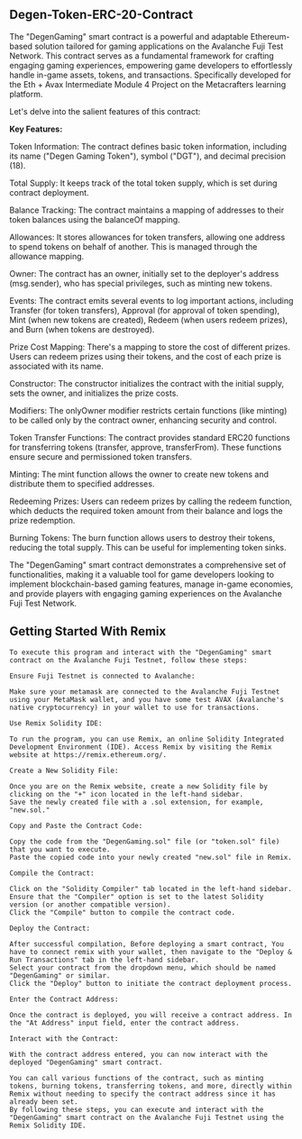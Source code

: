 ## Degen-Token-ERC-20-Contract

The "DegenGaming" smart contract is a powerful and adaptable Ethereum-based solution tailored for gaming applications on the Avalanche Fuji Test Network. This contract serves as a fundamental framework for crafting engaging gaming experiences, empowering game developers to effortlessly handle in-game assets, tokens, and transactions. Specifically developed for the Eth + Avax Intermediate Module 4 Project on the Metacrafters learning platform.

Let's delve into the salient features of this contract:

**Key Features:**

Token Information: The contract defines basic token information, including its name ("Degen Gaming Token"), symbol ("DGT"), and decimal precision (18).

Total Supply: It keeps track of the total token supply, which is set during contract deployment.

Balance Tracking: The contract maintains a mapping of addresses to their token balances using the balanceOf mapping.

Allowances: It stores allowances for token transfers, allowing one address to spend tokens on behalf of another. This is managed through the allowance mapping.

Owner: The contract has an owner, initially set to the deployer's address (msg.sender), who has special privileges, such as minting new tokens.

Events: The contract emits several events to log important actions, including Transfer (for token transfers), Approval (for approval of token spending), Mint (when new tokens are created), Redeem (when users redeem prizes), and Burn (when tokens are destroyed).

Prize Cost Mapping: There's a mapping to store the cost of different prizes. Users can redeem prizes using their tokens, and the cost of each prize is associated with its name.

Constructor: The constructor initializes the contract with the initial supply, sets the owner, and initializes the prize costs.

Modifiers: The onlyOwner modifier restricts certain functions (like minting) to be called only by the contract owner, enhancing security and control.

Token Transfer Functions: The contract provides standard ERC20 functions for transferring tokens (transfer, approve, transferFrom). These functions ensure secure and permissioned token transfers.

Minting: The mint function allows the owner to create new tokens and distribute them to specified addresses.

Redeeming Prizes: Users can redeem prizes by calling the redeem function, which deducts the required token amount from their balance and logs the prize redemption.

Burning Tokens: The burn function allows users to destroy their tokens, reducing the total supply. This can be useful for implementing token sinks.

The "DegenGaming" smart contract demonstrates a comprehensive set of functionalities, making it a valuable tool for game developers looking to implement blockchain-based gaming features, manage in-game economies, and provide players with engaging gaming experiences on the Avalanche Fuji Test Network.

## Getting Started With Remix

```
To execute this program and interact with the "DegenGaming" smart contract on the Avalanche Fuji Testnet, follow these steps:

Ensure Fuji Testnet is connected to Avalanche:

Make sure your metamask are connected to the Avalanche Fuji Testnet using your MetaMask wallet, and you have some test AVAX (Avalanche's native cryptocurrency) in your wallet to use for transactions.

Use Remix Solidity IDE:

To run the program, you can use Remix, an online Solidity Integrated Development Environment (IDE). Access Remix by visiting the Remix website at https://remix.ethereum.org/.

Create a New Solidity File:

Once you are on the Remix website, create a new Solidity file by clicking on the "+" icon located in the left-hand sidebar.
Save the newly created file with a .sol extension, for example, "new.sol."

Copy and Paste the Contract Code:

Copy the code from the "DegenGaming.sol" file (or "token.sol" file) that you want to execute.
Paste the copied code into your newly created "new.sol" file in Remix.

Compile the Contract:

Click on the "Solidity Compiler" tab located in the left-hand sidebar.
Ensure that the "Compiler" option is set to the latest Solidity version (or another compatible version).
Click the "Compile" button to compile the contract code.

Deploy the Contract:

After successful compilation, Before deploying a smart contract, You have to connect remix with your wallet, then navigate to the "Deploy & Run Transactions" tab in the left-hand sidebar.
Select your contract from the dropdown menu, which should be named "DegenGaming" or similar.
Click the "Deploy" button to initiate the contract deployment process.

Enter the Contract Address:

Once the contract is deployed, you will receive a contract address. In the "At Address" input field, enter the contract address.

Interact with the Contract:

With the contract address entered, you can now interact with the deployed "DegenGaming" smart contract.

You can call various functions of the contract, such as minting tokens, burning tokens, transferring tokens, and more, directly within Remix without needing to specify the contract address since it has already been set.
By following these steps, you can execute and interact with the "DegenGaming" smart contract on the Avalanche Fuji Testnet using the Remix Solidity IDE.
```


